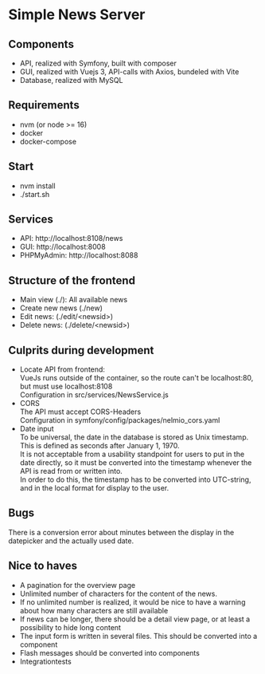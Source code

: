 # Simple News Server

## Components
- API, realized with Symfony, built with composer
- GUI, realized with Vuejs 3, API-calls with Axios, bundeled with Vite
- Database, realized with MySQL

## Requirements
- nvm (or node >= 16)
- docker
- docker-compose

## Start
- nvm install
- ./start.sh

## Services
- API: http://localhost:8108/news
- GUI: http://localhost:8008
- PHPMyAdmin: http://localhost:8088

## Structure of the frontend
- Main view (./): All available news
- Create new news (./new)
- Edit news: (./edit/&lt;newsid>)
- Delete news: (./delete/&lt;newsid>)

## Culprits during development
- Locate API from frontend: \
  VueJs runs outside of the container, so the route can't be localhost:80, but must use localhost:8108 \
  Configuration in src/services/NewsService.js
- CORS \
  The API must accept CORS-Headers \
  Configuration in symfony/config/packages/nelmio_cors.yaml
- Date input \
  To be universal, the date in the database is stored as Unix timestamp. This is defined as seconds after January 1, 1970.  \
  It is not acceptable from a usability standpoint for users to put in the date directly, so it must be converted into the timestamp whenever the API is read from or written into. \
  In order to do this, the timestamp has to be converted into UTC-string, and in the local format for display to the user.

## Bugs
There is a conversion error about minutes between the display in the datepicker and the actually used date.

## Nice to haves
- A pagination for the overview page
- Unlimited number of characters for the content of the news.
- If no unlimited number is realized, it would be nice to have a warning about how many characters are still available
- If news can be longer, there should be a detail view page, or at least a possibility to hide long content
- The input form is written in several files. This should be converted into a component
- Flash messages should be converted into components
- Integrationtests
